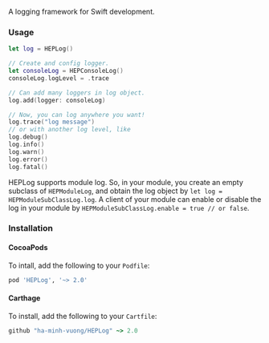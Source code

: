 A logging framework for Swift development.

### Usage

```swift
let log = HEPLog()

// Create and config logger.
let consoleLog = HEPConsoleLog()
consoleLog.logLevel = .trace

// Can add many loggers in log object.
log.add(logger: consoleLog)

// Now, you can log anywhere you want!
log.trace("log message")
// or with another log level, like
log.debug()
log.info()
log.warn()
log.error()
log.fatal()
```

HEPLog supports module log. So, in your module, you create an empty subclass of `HEPModuleLog`, and obtain the log object by `let log = HEPModuleSubClassLog.log`. A client of your module can enable or disable the log in your module by `HEPModuleSubClassLog.enable = true // or false`.

### Installation

#### CocoaPods

To intall, add the following to your `Podfile`:

```ruby
pod 'HEPLog', '~> 2.0'  
```

#### Carthage

To install, add the following to your `Cartfile`:

```ruby
github "ha-minh-vuong/HEPLog" ~> 2.0
```
